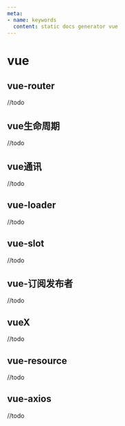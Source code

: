 ```yaml
---
meta:
- name: keywords
  content: static docs generator vue
---
```


# vue

## vue-router
//todo
## vue生命周期
//todo
## vue通讯
//todo
## vue-loader
//todo
## vue-slot
//todo
## vue-订阅发布者
//todo
## vueX
//todo
## vue-resource
//todo
## vue-axios  
//todo

